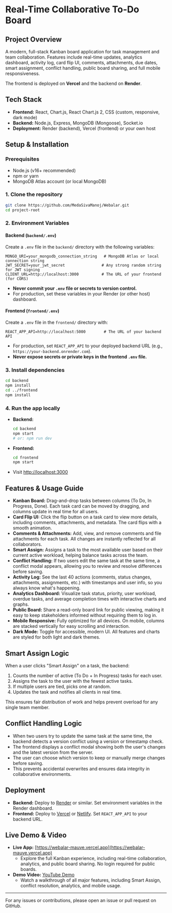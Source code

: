 # Real-Time Collaborative To-Do Board

## Project Overview
A modern, full-stack Kanban board application for task management and team collaboration. Features include real-time updates, analytics dashboard, activity log, card flip UI, comments, attachments, due dates, smart assignment, conflict handling, public board sharing, and full mobile responsiveness.

The frontend is deployed on **Vercel** and the backend on **Render**.

## Tech Stack
- **Frontend:** React, Chart.js, React Chart.js 2, CSS (custom, responsive, dark mode)
- **Backend:** Node.js, Express, MongoDB (Mongoose), Socket.io
- **Deployment:** Render (backend), Vercel (frontend) or your own host

## Setup & Installation

### Prerequisites
- Node.js (v16+ recommended)
- npm or yarn
- MongoDB Atlas account (or local MongoDB)

### 1. Clone the repository
```sh
git clone https://github.com/MedaSivaManoj/Webalar.git
cd project-root
```

### 2. Environment Variables

#### Backend (`backend/.env`)
Create a `.env` file in the `backend/` directory with the following variables:
```
MONGO_URI=your_mongodb_connection_string   # MongoDB Atlas or local connection string
JWT_SECRET=your_jwt_secret                # Any strong random string for JWT signing
CLIENT_URL=http://localhost:3000          # The URL of your frontend (for CORS)
```
- **Never commit your `.env` file or secrets to version control.**
- For production, set these variables in your Render (or other host) dashboard.

#### Frontend (`frontend/.env`)
Create a `.env` file in the `frontend/` directory with:
```
REACT_APP_API=http://localhost:5000        # The URL of your backend API
```
- For production, set `REACT_APP_API` to your deployed backend URL (e.g., `https://your-backend.onrender.com`).
- **Never expose secrets or private keys in the frontend `.env` file.**

### 3. Install dependencies
```sh
cd backend
npm install
cd ../frontend
npm install
```

### 4. Run the app locally
- **Backend:**
  ```sh
  cd backend
  npm start
  # or: npm run dev
  ```
- **Frontend:**
  ```sh
  cd frontend
  npm start
  ```
- Visit [http://localhost:3000](http://localhost:3000)

## Features & Usage Guide
- **Kanban Board:** Drag-and-drop tasks between columns (To Do, In Progress, Done). Each task card can be moved by dragging, and columns update in real time for all users.
- **Card Flip UI:** Click the flip button on a task card to view more details, including comments, attachments, and metadata. The card flips with a smooth animation.
- **Comments & Attachments:** Add, view, and remove comments and file attachments for each task. All changes are instantly reflected for all collaborators.
- **Smart Assign:** Assigns a task to the most available user based on their current active workload, helping balance tasks across the team.
- **Conflict Handling:** If two users edit the same task at the same time, a conflict modal appears, allowing you to review and resolve differences before saving.
- **Activity Log:** See the last 40 actions (comments, status changes, attachments, assignments, etc.) with timestamps and user info, so you always know what's happening.
- **Analytics Dashboard:** Visualize task status, priority, user workload, overdue tasks, and average completion times with interactive charts and graphs.
- **Public Board:** Share a read-only board link for public viewing, making it easy to keep stakeholders informed without requiring them to log in.
- **Mobile Responsive:** Fully optimized for all devices. On mobile, columns are stacked vertically for easy scrolling and interaction.
- **Dark Mode:** Toggle for accessible, modern UI. All features and charts are styled for both light and dark themes.

## Smart Assign Logic
When a user clicks "Smart Assign" on a task, the backend:
1. Counts the number of active (To Do + In Progress) tasks for each user.
2. Assigns the task to the user with the fewest active tasks.
3. If multiple users are tied, picks one at random.
4. Updates the task and notifies all clients in real time.

This ensures fair distribution of work and helps prevent overload for any single team member.

## Conflict Handling Logic
- When two users try to update the same task at the same time, the backend detects a version conflict using a version or timestamp check.
- The frontend displays a conflict modal showing both the user's changes and the latest version from the server.
- The user can choose which version to keep or manually merge changes before saving.
- This prevents accidental overwrites and ensures data integrity in collaborative environments.

## Deployment
- **Backend:** Deploy to [Render](https://render.com/) or similar. Set environment variables in the Render dashboard.
- **Frontend:** Deploy to [Vercel](https://vercel.com/) or [Netlify](https://netlify.com/). Set `REACT_APP_API` to your backend URL.

## Live Demo & Video
- **Live App:** [https://webalar-mauve.vercel.app](https://webalar-mauve.vercel.app)
  - Explore the full Kanban experience, including real-time collaboration, analytics, and public board sharing. No login required for public boards.
- **Demo Video:** [YouTube Demo](https://youtu.be/your-demo-video)
  - Watch a walkthrough of all major features, including Smart Assign, conflict resolution, analytics, and mobile usage.

---

For any issues or contributions, please open an issue or pull request on GitHub.
